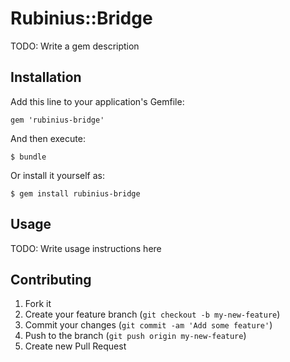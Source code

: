 # Rubinius::Bridge

TODO: Write a gem description

## Installation

Add this line to your application's Gemfile:

    gem 'rubinius-bridge'

And then execute:

    $ bundle

Or install it yourself as:

    $ gem install rubinius-bridge

## Usage

TODO: Write usage instructions here

## Contributing

1. Fork it
2. Create your feature branch (`git checkout -b my-new-feature`)
3. Commit your changes (`git commit -am 'Add some feature'`)
4. Push to the branch (`git push origin my-new-feature`)
5. Create new Pull Request
